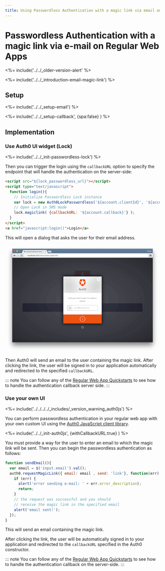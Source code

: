 ```yaml
---
title: Using Passwordless Authentication with a magic link via email on Regular Web Apps
---
```

# Passwordless Authentication with a magic link via e-mail on Regular Web Apps

<%= include('../../_older-version-alert' %>

<%= include('../../_introduction-email-magic-link') %>

## Setup

<%= include('../../_setup-email') %>

<%= include('../../_setup-callback', {spa:false} ) %>

## Implementation

### Use Auth0 UI widget (Lock)

<%= include('../../_init-passwordless-lock') %>

Then you can trigger the login using the `callbackURL` option to specify the endpoint that will handle the authentication on the server-side:

```html
<script src="${lock_passwordless_url}"></script>
<script type="text/javascript">
  function login(){
    // Initialize Passwordless Lock instance
    var lock = new Auth0LockPasswordless('${account.clientId}', '${account.namespace}');
    // Open Lock in SMS mode
    lock.magiclink( {callbackURL: '${account.callback}'} );
  }
</script>
<a href="javascript:login()">Login</a>
```

This will open a dialog that asks the user for their email address.

![](/media/articles/connections/passwordless/passwordless-email-request-web.png)

Then Auth0 will send an email to the user containing the magic link. After clicking the link, the user will be signed in to your application automatically and redirected to the specified `callbackURL`.

::: note
You can follow any of the [Regular Web App Quickstarts](/quickstart/webapp) to see how to handle the authentication callback server side.
:::

### Use your own UI

<%= include('../../../../_includes/_version_warning_auth0js') %>

You can perform passwordless authentication in your regular web app with your own custom UI using the [Auth0 JavaScript client library](/libraries/auth0js/v7).

<%= include('../../_init-auth0js', {withCallbackURL:true} ) %>

You must provide a way for the user to enter an email to which the magic link will be sent. Then you can begin the passwordless authentication as follows:

```js
function sendEmail(){
  var email = $('input.email').val();
  auth0.requestMagicLink({ email: email , send: 'link'}, function(err) {
    if (err) {
      alert('error sending e-mail: ' + err.error_description);
      return;
    }
    // the request was successful and you should
    // receive the magic link in the specified email
    alert('email sent!');
  });
}
```

This will send an email containing the magic link.

After clicking the link, the user will be automatically signed in to your application and redirected to the `callbackURL` specified in the Auth0 constructor.

::: note
You can follow any of the [Regular Web App Quickstarts](/quickstart/webapp) to see how to handle the authentication callback on the server-side.
:::
